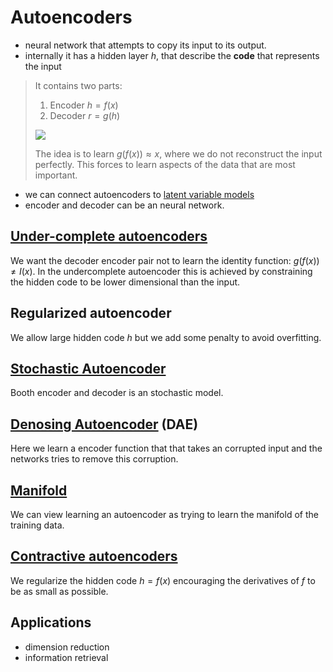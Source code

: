 # Autoencoders

* neural network that attempts to copy its input to its output. 
* internally it has a hidden layer $h$, that describe the **code** that represents the input

>It contains two parts:
>1. Encoder $h = f(x)$
>2. Decoder $r = g(h)$
>
>![](../.images/machine_learning/autoencoder_basic.png)
>
> The idea is to learn $g(f(x)) \approx x$, where we do not reconstruct the input perfectly. This forces to learn aspects of the data that are most important.


* we can connect autoencoders to [latent variable models](latent_variable_models.md)
* encoder and decoder can be an neural network.

## [Under-complete autoencoders](under_complete_autoencoder.md)
We want the decoder encoder pair not to learn the identity function: $g(f(x)) \ne I(x)$. In the undercomplete autoencoder this is achieved by constraining the hidden code to be lower dimensional than the input. 

## Regularized autoencoder

We allow large hidden code $h$ but we add some penalty to avoid overfitting.

## [Stochastic Autoencoder](stochastic_autoencoder.md)

Booth encoder and decoder is an stochastic model.

## [Denosing Autoencoder](denoising_autoencoder.md) (DAE)

Here we learn a encoder function that that takes an corrupted input and the networks tries to remove this corruption.

## [Manifold](autoencoder_manifold.md)

We can view learning an autoencoder as trying to learn the manifold of the training data.

## [Contractive autoencoders](contractive_autoencoders.md)

We regularize the hidden code $h=f(x)$ encouraging the derivatives of $f$ to be as small as possible.

## Applications
* dimension reduction
* information retrieval